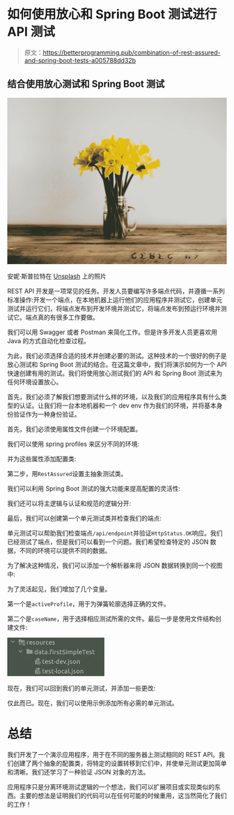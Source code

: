 # 如何使用放心和 Spring Boot 测试进行 API 测试

> 原文：<https://betterprogramming.pub/combination-of-rest-assured-and-spring-boot-tests-a005788dd32b>

## 结合使用放心测试和 Spring Boot 测试

![](img/897b6a669f4382c7ba82592db204de11.png)

安妮·斯普拉特在 [Unsplash](https://unsplash.com?utm_source=medium&utm_medium=referral) 上的照片

REST API 开发是一项常见的任务。开发人员要编写许多端点代码，并遵循一系列标准操作:开发一个端点，在本地机器上运行他们的应用程序并测试它，创建单元测试并运行它们，将端点发布到开发环境并测试它，将端点发布到预运行环境并测试它。端点真的有很多工作要做。

我们可以用 Swagger 或者 Postman 来简化工作。但是许多开发人员更喜欢用 Java 的方式自动化检查过程。

为此，我们必须选择合适的技术并创建必要的测试。这种技术的一个很好的例子是放心测试和 Spring Boot 测试的结合。在这篇文章中，我们将演示如何为一个 API 快速创建有用的测试。我们将使用放心测试我们的 API 和 Spring Boot 测试来为任何环境设置放心。

首先，我们必须了解我们想要测试什么样的环境，以及我们的应用程序具有什么类型的认证。让我们将一台本地机器和一个 dev env 作为我们的环境，并将基本身份验证作为一种身份验证。

首先，我们必须使用属性文件创建一个环境配置。

我们可以使用 spring profiles 来区分不同的环境:

并为这些属性添加配置类:

第二步，用`RestAssured`设置主抽象测试类。

我们可以利用 Spring Boot 测试的强大功能来提高配置的灵活性:

我们还可以将主逻辑与认证和规范的逻辑分开:

最后，我们可以创建第一个单元测试类并检查我们的端点:

单元测试可以帮助我们检查端点`/api/endpoint`并验证`HttpStatus.OK`响应。我们已经测试了端点，但是我们可以看到一个问题。我们希望检查特定的 JSON 数据，不同的环境可以提供不同的数据。

为了解决这种情况，我们可以添加一个解析器来将 JSON 数据转换到同一个视图中:

为了灵活起见，我们增加了几个变量。

第一个是`activeProfile`，用于为弹簧轮廓选择正确的文件。

第二个是`caseName`，用于选择相应测试所需的文件。最后一步是使用文件结构创建文件:

![](img/2dcab4fc3ad2844c9fcca6adcc208197.png)

现在，我们可以回到我们的单元测试，并添加一些更改:

仅此而已。现在，我们可以使用示例添加所有必需的单元测试。

# **总结**

我们开发了一个演示应用程序，用于在不同的服务器上测试相同的 REST API。我们创建了两个抽象的配置类，将特定的设置转移到它们中，并使单元测试更加简单和清晰。我们还学习了一种验证 JSON 对象的方法。

应用程序只是分离环境测试逻辑的一个想法，我们可以扩展项目或实现类似的东西。主要的想法是证明我们的代码可以在任何可能的时候重用，这当然简化了我们的工作！